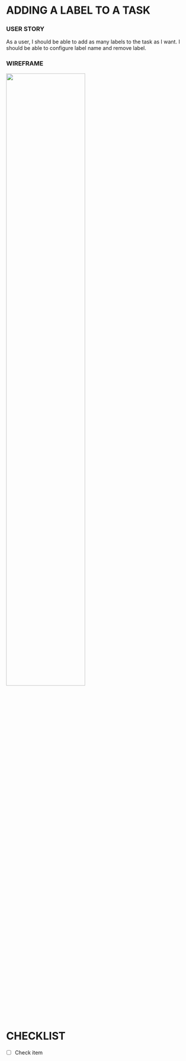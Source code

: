 # ADDING A LABEL TO A TASK

### USER STORY

As a user, I should be able to add as many labels to the task as I want. I should be able to configure label name and remove label.

### WIREFRAME

<img src="https://user-images.githubusercontent.com/80547490/223046953-0ad7ba86-bf0d-45fa-a703-e8dc94da7345.png" width=65% high=65%>

# CHECKLIST

- [ ] Check item 

<br><br><br>

